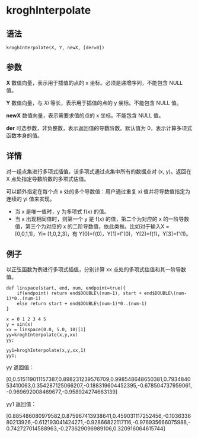 # kroghInterpolate

## 语法

`kroghInterpolate(X, Y, newX, [der=0])`

## 参数

**X** 数值向量，表示用于插值的点的 x 坐标。必须是递增序列，不能包含 NULL 值。

**Y** 数值向量，与 *Xi* 等长，表示用于插值的点的 y 坐标。不能包含 NULL 值。

**newX** 数值向量，表示需要求值的点的 x 坐标。不能包含 NULL 值。

**der** 可选参数，非负整数，表示返回值的导数阶数。默认值为 0，表示计算多项式函数本身的值。

## 详情

对一组点集进行多项式插值，该多项式通过点集中所有的数据点对 (x, y)。返回在 X 点处指定导数阶数的多项式估值。

可以额外指定在每个点 x 处的多个导数值：用户通过重复 xi 值并将导数值指定为连续的 yi 值来实现。

* 当 x 是唯一值时，y 为多项式 f(x) 的值。
* 当 x 出现相同值时，则第一个 y 是 f(x) 的值，第二个为对应的 x 的一阶导数值，第三个为对应的 x 的二阶导数值，依此类推。比如对于输入X =
  [0,0,1,1]，Yi= [1,0,2,3]，有 Y[0]=f(0)，Y[1]=f'(0)，Y[2]=f(1)，Y[3]=f'(1)。

## 例子

以正弦函数为例进行多项式插值，分别计算 xx 点处的多项式估值和其一阶导数值。

```
def linspace(start, end, num, endpoint=true){
	if(endpoint) return end$DOUBLE\(num-1), start + end$DOUBLE\(num-1)*0..(num-1)
	else return start + end$DOUBLE\(num-1)*0..(num-1)
}

x = 0 1 2 3 4 5
y = sin(x)
xx = linspace(0.0, 5.0, 10)[1]
yy=kroghInterpolate(x,y,xx)
yy;

yy1=kroghInterpolate(x,y,xx,1)
yy1;
```

yy 返回值：

[0,0.515119011157387,0.898231239576709,0.998548648650381,0.793484053410063,0.354287125066207,-0.188319604452395,-0.678504737959061,-0.969692008469677,-0.958924274663139]

yy1 返回值：

[0.885486080979582,0.875967413938641,0.459031117252456,-0.103633680213926,-0.612193041424271,-0.92866822117116,-0.976935666075988,-0.742727014588963,-0.273629096989106,0.320916064615744]

